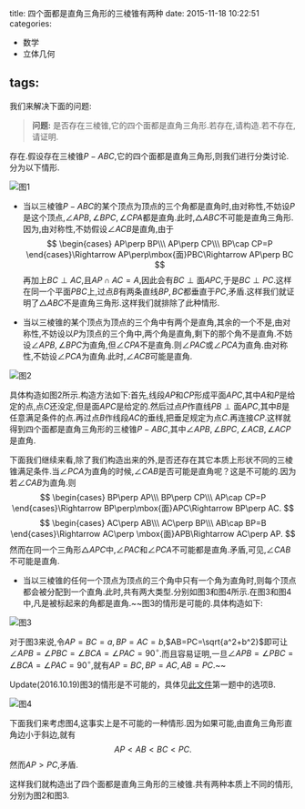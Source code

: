 title: 四个面都是直角三角形的三棱锥有两种
date: 2015-11-18 10:22:51
categories:
- 数学
- 立体几何

tags:
---

我们来解决下面的问题:

>**问题:** 是否存在三棱锥,它的四个面都是直角三角形.若存在,请构造.若不存在,请证明.

存在.假设存在三棱锥$P-ABC$,它的四个面都是直角三角形,则我们进行分类讨论.分为以下情形.

![图1](/img/四个面都是直角三角形的三棱锥有两种-1.png)

+ 当以三棱锥$P-ABC$的某个顶点为顶点的三个角都是直角时,由对称性,不妨设$P$是这个顶点,$\angle APB,\angle BPC,\angle CPA$都是直角.此时,$\triangle ABC$不可能是直角三角形.因为,由对称性,不妨假设$\angle ACB$是直角,由于
$$
\begin{cases}
AP\perp BP\\\
AP\perp CP\\\
BP\cap CP=P
\end{cases}\Rightarrow AP\perp\mbox{面}PBC\Rightarrow AP\perp BC
$$
再加上$BC\perp AC$,且$AP\cap AC=A$,因此会有$BC\perp\mbox{面}APC$,于是$BC\perp PC$.这样在同一个平面$PBC$上,过点$B$有两条直线$BP,BC$都垂直于$PC$,矛盾.这样我们就证明了$\triangle ABC$不是直角三角形.这样我们就排除了此种情形.

+ 当以三棱锥的某个顶点为顶点的三个角中有两个是直角,其余的一个不是,由对称性,不妨设以$P$为顶点的三个角中,两个角是直角,剩下的那个角不是直角.不妨设$\angle APB,\angle BPC$为直角,但$\angle CPA$不是直角.则$\angle PAC$或$\angle PCA$为直角.由对称性,不妨设$\angle PCA$为直角.此时,$\angle ACB$可能是直角.

![图2](/img/四个面都是直角三角形的三棱锥有两种-2.png)

具体构造如图2所示.构造方法如下:首先,线段$AP$和$CP$形成平面$APC$,其中$A$和$P$是给定的点,点$C$还没定,但是面$APC$是给定的.然后过点$P$作直线$PB\perp\mbox{面}APC$,其中$B$是任意满足条件的点.再过点$B$作线段$AC$的垂线,把垂足规定为点$C$.再连接$CP$.这样就得到四个面都是直角三角形的三棱锥$P-ABC$,其中$\angle APB,\angle BPC,\angle ACB,\angle ACP$是直角.

下面我们继续来看,除了我们构造出来的外,是否还存在其它本质上形状不同的三棱锥满足条件.当$\angle PCA$为直角的时候,$\angle CAB$是否可能是直角呢？这是不可能的.因为若$\angle CAB$为直角.则
$$
\begin{cases}
  BP\perp AP\\\
BP\perp CP\\\
AP\cap CP=P
\end{cases}\Rightarrow BP\perp\mbox{面}APC\Rightarrow BP\perp AC.
$$
$$
\begin{cases}
  AC\perp AB\\\
AC\perp BP\\\
AB\cap BP=B
\end{cases}\Rightarrow AC\perp \mbox{面}APB\Rightarrow AC\perp AP.
$$
然而在同一个三角形$\triangle APC$中,$\angle PAC$和$\angle PCA$不可能都是直角.矛盾,可见,$\angle CAB$不可能是直角.

+ 当以三棱锥的任何一个顶点为顶点的三个角中只有一个角为直角时,则每个顶点都会被分配到一个直角.此时,共有两大类型.分别如图3和图4所示.在图3和图4中,凡是被标起来的角都是直角.~~图3的情形是可能的.具体构造如下:

![图3](/img/四个面都是直角三角形的三棱锥有两种-3.png)

对于图3来说,令$AP=BC=a,BP=AC=b$,$AB=PC=\sqrt{a^2+b^2}$即可让$\angle APB=\angle PBC=\angle BCA=\angle PAC=90^{\circ}$.而且容易证明,一旦$\angle APB=\angle PBC=\angle BCA=\angle PAC=90^{\circ}$,就有$AP=BC,BP=AC,AB=PC$.~~

Update(2016.10.19)图3的情形是不可能的，具体见[此文件](/img/2016永嘉县命题竞赛_叶卢庆.docx)第一题中的选项B.

![图4](/img/四个面都是直角三角形的三棱锥有两种-4.png)

下面我们来考虑图4,这事实上是不可能的一种情形.因为如果可能,由直角三角形直角边小于斜边,就有
$$
AP< AB< BC< PC.
$$
然而$AP> PC$,矛盾.

这样我们就构造出了四个面都是直角三角形的三棱锥.共有两种本质上不同的情形,分别为图2和图3.
